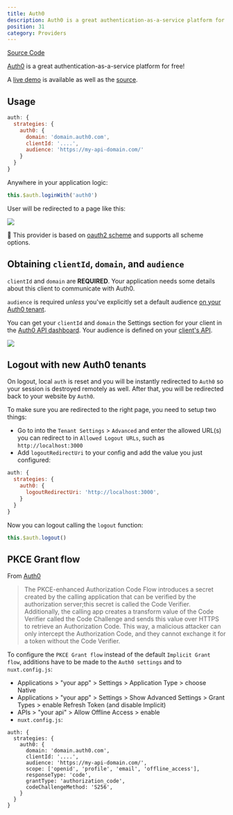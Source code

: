 ```yaml
---
title: Auth0
description: Auth0 is a great authentication-as-a-service platform for free!
position: 31
category: Providers
---
```


[Source Code](https://github.com/nuxt-community/auth-module/blob/dev/src/providers/auth0.ts)

[Auth0](https://auth0.com) is a great authentication-as-a-service platform for free!

A [live demo](https://auth0.nuxtjs.org) is available as well as the [source](https://github.com/nuxt/example-auth0).

## Usage

```js
auth: {
  strategies: {
    auth0: {
      domain: 'domain.auth0.com',
      clientId: '....',
      audience: 'https://my-api-domain.com/'
    }
  }
}
```

Anywhere in your application logic:

```js
this.$auth.loginWith('auth0')
```

User will be redirected to a page like this:

<img align="center" src="https://cdn2.auth0.com/docs/media/articles/web/hosted-login.png">


💁 This provider is based on [oauth2 scheme](../schemes/oauth2) and supports all scheme options.

## Obtaining `clientId`, `domain`, and `audience`

`clientId` and `domain` are **REQUIRED**. Your application needs some details about this client to communicate with Auth0.

`audience` is required _unless_ you've explicitly set a default audience [on your Auth0 tenant](https://manage.auth0.com/#/tenant).

You can get your `clientId` and `domain` the Settings section for your client in the [Auth0 API dashboard](https://manage.auth0.com/#/applications). Your audience is defined on your [client's API](https://manage.auth0.com/#/apis).

<img align="center" src="https://cdn2.auth0.com/docs/media/articles/dashboard/client_settings.png">

## Logout with new Auth0 tenants

On logout, local `auth` is reset and you will be instantly redirected to `Auth0` so your session is destroyed remotely as well. After that, you will be redirected back to your website by `Auth0`.

To make sure you are redirected to the right page, you need to setup two things:
* Go to into the `Tenant Settings` > `Advanced` and enter the allowed URL(s) you can redirect to in `Allowed Logout URLs`, such as `http://localhost:3000`
* Add `logoutRedirectUri` to your config and add the value you just configured:
  
```js
auth: {
  strategies: {
    auth0: {
      logoutRedirectUri: 'http://localhost:3000',
    }
  }
}
```

Now you can logout calling the `logout` function:

```js
this.$auth.logout()
```

## PKCE Grant flow 

From [Auth0](https://auth0.com/docs/flows/concepts/auth-code-pkce)
> The PKCE-enhanced Authorization Code Flow introduces a secret created by the calling application that can be verified by the authorization server;this secret is called the Code Verifier. Additionally, the calling app creates a transform value of the Code Verifier called the Code Challenge and sends this value over HTTPS to retrieve an Authorization Code. This way, a malicious attacker can only intercept the Authorization Code, and they cannot exchange it for a token without the Code Verifier.

To configure the `PKCE Grant flow` instead of the default `Implicit Grant flow`, additions have to be made to the `Auth0 settings` and to `nuxt.config.js`:
- Applications > "your app" > Settings > Application Type > choose Native
- Applications > "your app" > Settings > Show Advanced Settings > Grant Types > enable Refresh Token (and disable Implicit)
- APIs > "your api" > Allow Offline Access > enable
- `nuxt.config.js`:

```js{}[nuxt.config.js]
auth: {
  strategies: {
    auth0: {
      domain: 'domain.auth0.com',
      clientId: '....',
      audience: 'https://my-api-domain.com/',
      scope: ['openid', 'profile', 'email', 'offline_access'],
      responseType: 'code',
      grantType: 'authorization_code',
      codeChallengeMethod: 'S256',
    }
  }
}


```
